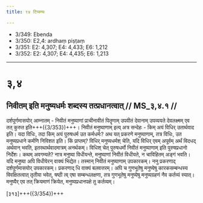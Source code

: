 ```yaml
---
title: ९४ टिप्पण्यः

---
```

- 3/349: Ebenda
- 3/350: E2,4: ardhaṃ piṣṭaṃ
- 3/351: E2: 4,307; E4: 4,433; E6: 1,212
- 3/352: E2: 4,307; E4: 4,435; E6: 1,213

____________________________________________


# ३,४

## निवीतम् इति मनुष्यधर्मः शब्दस्य तत्प्रधानत्वात् // MS_३,४.१ //

दर्शपूर्णमासयोर् आम्नातम् - निवीतं मनुष्याणां प्राचीनावीतं पितॄणाम् उपवीतं देवानाम् उपव्ययते देवलक्ष्मम् एव तत् कुरुत इति+++({3/353})+++। निवीतं मनुष्याणाम् इत्य् अत्र सन्देहः - किम् अयं विधिर् उतार्थवाद इति। यदा विधिः, तदा किम् अयं पुरुषधर्म उत कर्मधर्मः? अथ यत् प्रकरणे मनुष्याणाम्, तत्र विधिः, उत मनुष्यप्रधाने कर्मणि निविशत इति।
किं प्राप्तम्? विधिर् मनुष्यधर्मश् चेति, यदि विधिर् एवम् अपूर्वम् अर्थं विदधद् अर्थवान् भवति, इतरथार्थवादमात्रम् अनर्थकम्। विधिश् चेत् पुरुषधर्मो निवीतं मनुष्याणाम् इति पुरुषप्रधानो निर्देशः। कथम् अवगम्यते? नात्र मनुष्या विधीयन्ते, मनुष्याणां निवीतं विधीयते, न चाविहितम् अङ्गं भवति। यदि मनुष्या अपि विधीयेरन् वाक्यं भिद्येत। तस्मान् निवीतं मनुष्याणाम् उपकारकम्।
ननु प्रकरणाद् दर्शपूर्णमासयोर् उपकारकम्। प्रकरणाद् धि वाक्यं बलवत्तरम्। अपि च गुणभूतेषु मनुष्येषु कारकसम्बन्धस्य विवक्षितत्वात् तृतीया भवेत्, षष्ठी त्व् एषा सम्बन्धलक्षणा, तत्र गुणभूतेषु मनुष्येषु मनुष्यग्रहणं नैव कर्तव्यं स्यात्। मनुष्यैर् एव तत् क्रियमाणं क्रियेत, मनुष्यप्रधानपक्षे तु कर्तव्यम्।

[३१३]+++({3/354})+++